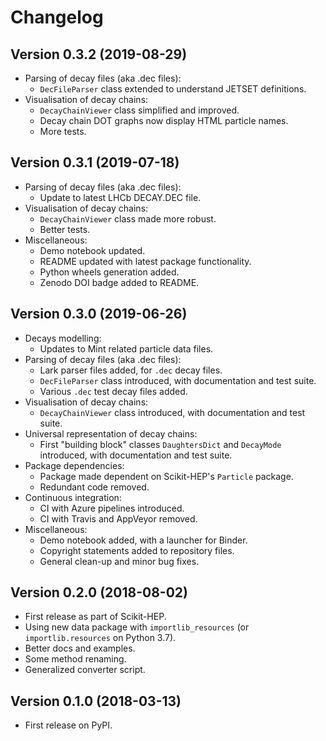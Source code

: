 # Changelog

## Version 0.3.2 (2019-08-29)

* Parsing of decay files (aka .dec files):
  - ``DecFileParser`` class extended to understand JETSET definitions.
* Visualisation of decay chains:
  - ``DecayChainViewer`` class simplified and improved.
  - Decay chain DOT graphs now display HTML particle names.
  - More tests.


## Version 0.3.1 (2019-07-18)

* Parsing of decay files (aka .dec files):
  - Update to latest LHCb DECAY.DEC file.
* Visualisation of decay chains:
  - ``DecayChainViewer`` class made more robust.
  - Better tests.
* Miscellaneous:
  - Demo notebook updated.
  - README updated with latest package functionality.
  - Python wheels generation added.
  - Zenodo DOI badge added to README.


## Version 0.3.0 (2019-06-26)

* Decays modelling:
  - Updates to Mint related particle data files.
* Parsing of decay files (aka .dec files):
  - Lark parser files added, for ``.dec`` decay files.
  - ``DecFileParser`` class introduced, with documentation and test suite.
  - Various ``.dec`` test decay files added.
* Visualisation of decay chains:
  - ``DecayChainViewer`` class introduced, with documentation and test suite.
* Universal representation of decay chains:
  - First "building block" classes ``DaughtersDict`` and ``DecayMode`` introduced,
    with documentation and test suite.
* Package dependencies:
  - Package made dependent on Scikit-HEP's ``Particle`` package.
  - Redundant code removed.
* Continuous integration:
  - CI with Azure pipelines introduced.
  - CI with Travis and AppVeyor removed.
* Miscellaneous:
  - Demo notebook added, with a launcher for Binder.
  - Copyright statements added to repository files.
  - General clean-up and minor bug fixes.


## Version 0.2.0 (2018-08-02)

* First release as part of Scikit-HEP.
* Using new data package with ``importlib_resources`` (or ``importlib.resources`` on Python 3.7).
* Better docs and examples.
* Some method renaming.
* Generalized converter script.


## Version 0.1.0 (2018-03-13)

* First release on PyPI.
